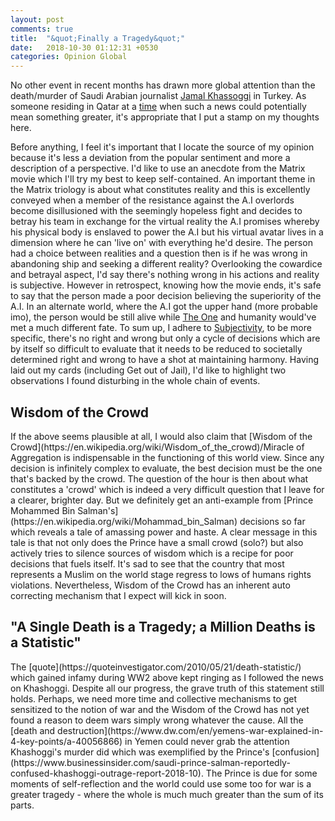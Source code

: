 ```yaml
---
layout: post
comments: true
title:  "&quot;Finally a Tragedy&quot;"
date:   2018-10-30 01:12:31 +0530
categories: Opinion Global 
---
```

No other event in recent months has drawn more global attention than the death/murder of Saudi Arabian journalist [Jamal Khassoggi](https://en.wikipedia.org/wiki/Jamal_Khashoggi) in Turkey. As someone residing in Qatar at a [time](https://en.wikipedia.org/wiki/2017%E2%80%9318_Qatar_diplomatic_crisis) when such a news could potentially mean something greater, it's appropriate that I put a stamp on my thoughts here. 

Before anything, I feel it's important that I locate the source of my opinion because it's less a deviation from the popular sentiment and more a description of a perspective. I'd like to use an anecdote from the Matrix movie which I'll try my best to keep self-contained. An important theme in the Matrix triology is about what constitutes reality and this is excellently conveyed when a member of the resistance against the A.I overlords become disillusioned with the seemingly hopeless fight and decides to betray his team in exchange for the virtual reality the A.I promises whereby his physical body is enslaved to power the A.I but his virtual avatar lives in a dimension where he can 'live on' with everything he'd desire. The person had a choice between realities and a question then is if he was wrong in abandoning ship and seeking a different reality? Overlooking the cowardice and betrayal aspect, I'd say there's nothing wrong in his actions and reality is subjective. However in retrospect, knowing how the movie ends, it's safe to say that the person made a poor decision believing the superiority of the A.I. In an alternate world, where the A.I got the upper hand (more probable imo), the person would be still alive while [The One](https://en.wikipedia.org/wiki/Neo_(The_Matrix)) and humanity would've met a much different fate. To sum up, I adhere to [Subjectivity](https://en.wikipedia.org/wiki/Subjectivity), to be more  specific, there's no right and wrong but only a cycle of decisions which are by itself so difficult to evaluate that it needs to be reduced to societally determined right and wrong to have a shot at maintaining harmony. Having laid out my cards (including Get out of Jail), I'd like to highlight two observations I found disturbing in the whole chain of events.

<h2>Wisdom of the Crowd</h2>
If the above seems plausible at all, I would also claim that [Wisdom of the Crowd](https://en.wikipedia.org/wiki/Wisdom_of_the_crowd)/Miracle of Aggregation is indispensable in the functioning of this world view. Since any decision is infinitely complex to evaluate, the best decision must be the one that's backed by the crowd. The question of the hour is then about what constitutes a 'crowd' which is indeed a very difficult question that I leave for a clearer, brighter day. But we definitely get an anti-example from [Prince Mohammed Bin Salman's](https://en.wikipedia.org/wiki/Mohammad_bin_Salman) decisions so far which reveals a tale of amassing power and haste. A clear message in this tale is that not only does the Prince have a small crowd (solo?) but also actively tries to silence sources of wisdom which is a recipe for poor decisions that fuels itself. It's sad to see that the country that most represents a Muslim on the world stage regress to lows of humans rights violations. Nevertheless, Wisdom of the Crowd has an inherent auto correcting mechanism that I expect will kick in soon.      

<h2>"A Single Death is a Tragedy; a Million Deaths is a Statistic"</h2>
The [quote](https://quoteinvestigator.com/2010/05/21/death-statistic/) which gained infamy during WW2 above kept ringing as I followed the news on Khashoggi. Despite all our progress, the grave truth of this statement still holds. Perhaps, we need more time and collective mechanisms to get sensitized to the notion of war and the Wisdom of the Crowd has not yet found a reason to deem wars simply wrong whatever the cause. All the [death and destruction](https://www.dw.com/en/yemens-war-explained-in-4-key-points/a-40056866) in Yemen could never grab the attention Khashoggi's murder did which was exemplified by the Prince's [confusion](https://www.businessinsider.com/saudi-prince-salman-reportedly-confused-khashoggi-outrage-report-2018-10). The Prince is due for some moments of self-reflection and the world could use some too for war is a greater tragedy - where the whole is much much greater than the sum of its parts. 


